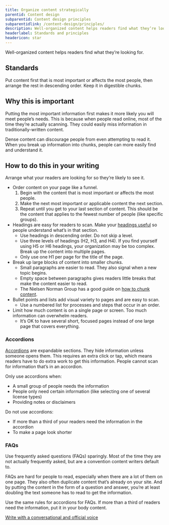 ```yaml
---
title: Organize content strategically
parentid: Content design
subparentid: Content design principles
subparentidlink: /content-design/principles/
description: Well-organized content helps readers find what they’re looking for.
headerlabel: Standards and principles
headericon: star
---
```


<p class="text-lead">Well-organized content helps readers find what they’re looking for.</p>

## Standards

Put content first that is most important or affects the most people, then arrange the rest in descending order. Keep it in digestible chunks.

## Why this is important

Putting the most important information first makes it more likely you will meet people’s needs. This is because when people read online, most of the time they’re actually scanning. They could easily miss information in traditionally-written content.

Dense content can discourage people from even attempting to read it. When you break up information into chunks, people can more easily find and understand it.

## How to do this in your writing

Arrange what your readers are looking for so they’re likely to see it.

* Order content on your page like a funnel.
  1. Begin with the content that is most important or affects the most people.
  2. Make the next most important or applicable content the next section.
  3. Repeat until you get to your last section of content. This should be the content that applies to the fewest number of people (like specific groups).
* Headings are easy for readers to scan. Make your [headings useful](https://www.plainlanguage.gov/guidelines/organize/add-useful-headings/) so people understand what’s in that section.
  * Use headings in descending order. Do not skip a level.
  * Use three levels of headings (H2, H3, and H4). If you find yourself using H5 or H6 headings, your organization may be too complex. Break up the content into multiple pages.
  * Only use one H1 per page for the title of the page.
* Break up large blocks of content into smaller chunks.
  * Small paragraphs are easier to read. They also signal when a new topic begins.
  * Empty space between paragraphs gives readers little breaks that make the content easier to read.
  * The Nielsen Norman Group has a good guide on [how to chunk content](https://www.nngroup.com/articles/chunking/).
* Bullet points and lists add visual variety to pages and are easy to scan.
  * Use a numbered list for processes and steps that occur in an order.
* Limit how much content is on a single page or screen. Too much information can overwhelm readers.
  * It’s OK to have several short, focused pages instead of one large page that covers everything.

### Accordions

[Accordions](https://designsystem.webstandards.ca.gov/components/accordion/readme/) are expandable sections. They hide information unless someone opens them. This requires an extra click or tap, which means readers have to do extra work to get this information. People cannot scan for information that’s in an accordion.

Only use accordions when:

* A small group of people needs the information
* People only need certain information (like selecting one of several license types)
* Providing notes or disclaimers

Do not use accordions:

* If more than a third of your readers need the information in the accordion
* To make a page look shorter

### FAQs

Use frequently asked questions (FAQs) sparingly. Most of the time they are not actually frequently asked, but are a convention content writers default to.

FAQs are hard for people to read, especially when there are a lot of them on one page. They also often duplicate content that’s already on your site. And by putting the content in the form of a question and answer, you’re at least doubling the text someone has to read to get the information.

Use the same rules for accordions for FAQs. If more than a third of readers need the information, put it in your body content.

<div class="leftright-nav-container long-left">
    <div class="left-nav"><a class="internal-link" href="/content-design/principles/write-with-conversational-official-voice/">Write with a conversational and official voice</a></div>
    <div class="unused"></div>
</div>
